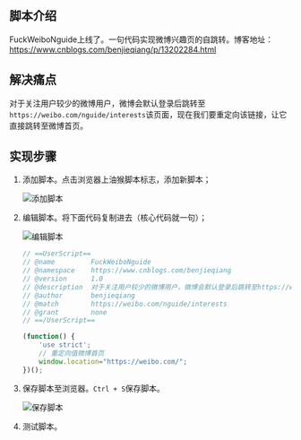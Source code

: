 ## 脚本介绍

FuckWeiboNguide上线了。一句代码实现微博兴趣页的自跳转。博客地址：https://www.cnblogs.com/benjieqiang/p/13202284.html

## 解决痛点

对于关注用户较少的微博用户，微博会默认登录后跳转至`https://weibo.com/nguide/interests`该页面，现在我们要重定向该链接，让它直接跳转至微博首页。

## 实现步骤

1. 添加脚本。点击浏览器上油猴脚本标志，添加新脚本；

   ![添加脚本](D:\PythonNote\tampermonkeyscripts\assets/添加脚本.png)

2. 编辑脚本。将下面代码复制进去（核心代码就一句）；

   ![编辑脚本](D:\PythonNote\tampermonkeyscripts\assets/编辑脚本.png)

   ```javascript
   // ==UserScript==
   // @name         FuckWeiboNguide
   // @namespace    https://www.cnblogs.com/benjieqiang
   // @version      1.0
   // @description  对于关注用户较少的微博用户，微博会默认登录后跳转至https://weibo.com/nguide/interests该页面，现在我们要重定向该链接，让它直接跳转至微博首页。
   // @author       benjieqiang
   // @match        https://weibo.com/nguide/interests
   // @grant        none
   // ==/UserScript==

   (function() {
       'use strict';
       // 重定向值微博首页
       window.location="https://weibo.com/";
   })();
   ```

3. 保存脚本至浏览器。`Ctrl + S`保存脚本。

   ![保存脚本](D:\PythonNote\tampermonkeyscripts\assets/保存脚本.png)

4. 测试脚本。

